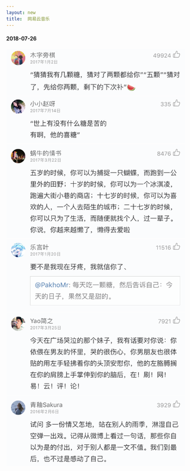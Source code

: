 ```yaml
---
layout: new
title:  网易云音乐
---
```


#### 2018-07-26

<img src="/images/music/20180726135446.png" style="width: 480px; border-width: 1px;" />

<img src="/images/music/20180726135458.png" style="width: 480px; border-width: 1px;" />

<img src="/images/music/20180726140140.png" style="width: 480px; border-width: 1px;" />

<img src="/images/music/20180726140334.png" style="width: 480px; border-width: 1px;" />

<img src="/images/music/20180726140453.png" style="width: 480px; border-width: 1px;" />

<img src="/images/music/20180726142507.png" style="width: 480px; border-width: 1px;" />
